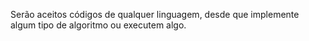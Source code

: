 Serão aceitos códigos de qualquer linguagem, desde que implemente algum tipo de algoritmo ou executem algo.
